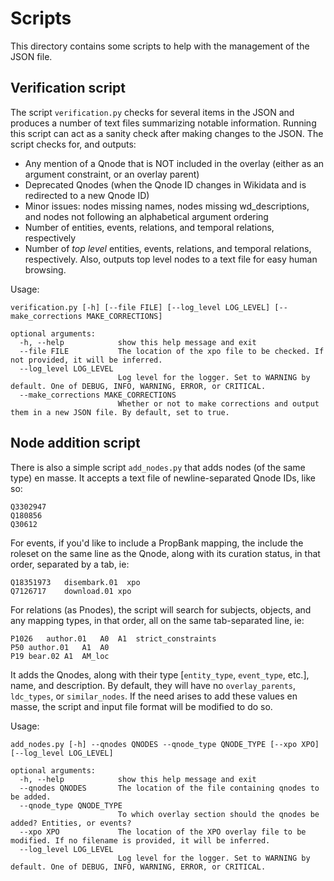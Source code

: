 # Scripts

This directory contains some scripts to help with the management of the JSON file.

## Verification script

The script `verification.py` checks for several items in the JSON and produces a number of text files summarizing notable information. Running this script can act as a sanity check after making changes to the JSON. The script checks for, and outputs:

* Any mention of a Qnode that is NOT included in the overlay (either as an argument constraint, or an overlay parent)
* Deprecated Qnodes (when the Qnode ID changes in Wikidata and is redirected to a new Qnode ID)
* Minor issues: nodes missing names, nodes missing wd_descriptions, and nodes not following an alphabetical argument ordering
* Number of entities, events, relations, and temporal relations, respectively
* Number of _top level_ entities, events, relations, and temporal relations, respectively. Also, outputs top level nodes to a text file for easy human browsing.

Usage:

```
verification.py [-h] [--file FILE] [--log_level LOG_LEVEL] [--make_corrections MAKE_CORRECTIONS]

optional arguments:
  -h, --help            show this help message and exit
  --file FILE           The location of the xpo file to be checked. If not provided, it will be inferred.
  --log_level LOG_LEVEL
                        Log level for the logger. Set to WARNING by default. One of DEBUG, INFO, WARNING, ERROR, or CRITICAL.
  --make_corrections MAKE_CORRECTIONS
                        Whether or not to make corrections and output them in a new JSON file. By default, set to true.
```

## Node addition script

There is also a simple script `add_nodes.py` that adds nodes (of the same type) en masse. It accepts a text file of newline-separated Qnode IDs, like so:

```
Q3302947
Q180856
Q30612
```

For events, if you'd like to include a PropBank mapping, the include the roleset on the same line as the Qnode, along with its curation status, in that order, separated by a tab, ie:

```
Q18351973	disembark.01  xpo
Q7126717	download.01 xpo
```

For relations (as Pnodes), the script will search for subjects, objects, and any mapping types, in that order, all on the same tab-separated line, ie:

```
P1026	author.01	A0	A1	strict_constraints
P50	author.01	A1	A0	
P19	bear.02	A1	AM_loc	
```

It adds the Qnodes, along with their type \[`entity_type`, `event_type`, etc.\], name, and description. By default, they will have no `overlay_parents`, `ldc_types`, or `similar_nodes`. If the need arises to add these values en masse, the script and input file format will be modified to do so.

Usage:

```
add_nodes.py [-h] --qnodes QNODES --qnode_type QNODE_TYPE [--xpo XPO] [--log_level LOG_LEVEL]

optional arguments:
  -h, --help            show this help message and exit
  --qnodes QNODES       The location of the file containing qnodes to be added.
  --qnode_type QNODE_TYPE
                        To which overlay section should the qnodes be added? Entities, or events?
  --xpo XPO             The location of the XPO overlay file to be modified. If no filename is provided, it will be inferred.
  --log_level LOG_LEVEL
                        Log level for the logger. Set to WARNING by default. One of DEBUG, INFO, WARNING, ERROR, or CRITICAL.
```